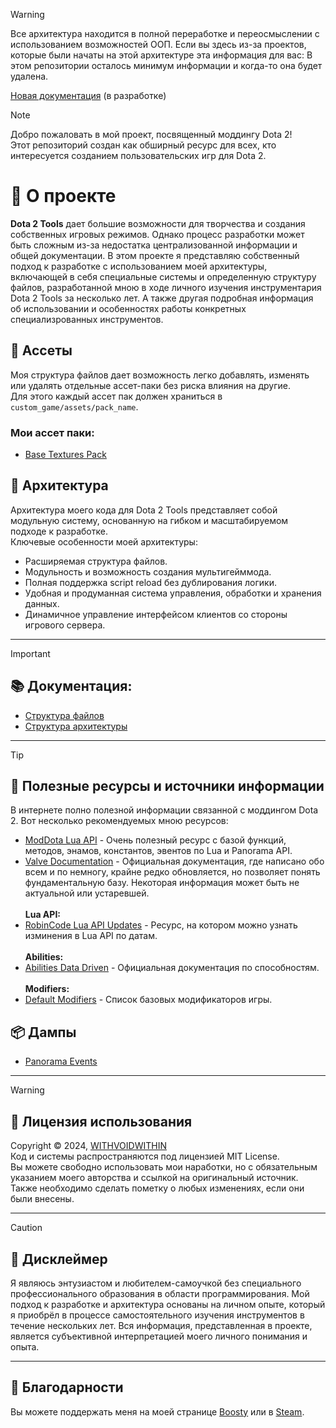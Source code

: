 > [!WARNING]
> Все архитектура находится в полной переработке и переосмыслении с использованием возможностей ООП.
> Если вы здесь из-за проектов, которые были начаты на этой архитектуре эта информация для вас:
> В этом репозитории осталось минимум информации и когда-то она будет удалена.

[Новая документация](https://withvoidwithin.github.io/dota2_modding) (в разработке)

> [!NOTE]
> Добро пожаловать в мой проект, посвященный моддингу Dota 2!
> <br> Этот репозиторий создан как обширный ресурс для всех, кто интересуется созданием пользовательских игр для Dota 2.
> # 📖 О проекте
> **Dota 2 Tools** дает большие возможности для творчества и создания собственных игровых режимов. Однако процесс разработки может быть сложным из-за недостатка централизованной информации и общей документации.
> В этом проекте я представляю собственный подход к разработке с использованием моей архитектуры, включающей в себя специальные системы и определенную структуру файлов, разработанной мною в ходе личного изучения инструментария Dota 2 Tools за несколько лет. А также другая подробная информация об использовании и особенностях работы конкретных специализрованных инструментов.
> ## 💼 Ассеты
> Моя структура файлов дает возможность легко добавлять, изменять или удалять отдельные ассет-паки без риска влияния на другие.
> <br> Для этого каждый ассет пак должен храниться в ``custom_game/assets/pack_name``.
> ### Мои ассет паки:
> - [Base Textures Pack](/documentation/asset_packs.md#base-textures-pack)
> ## 🏰 Архитектура
> Архитектура моего кода для Dota 2 Tools представляет собой модульную систему, основанную на гибком и масштабируемом подходе к разработке. <br>
> Ключевые особенности моей архитектуры:
> - Расширяемая структура файлов.
> - Модульность и возможность создания мультигейммода.
> - Полная поддержка script reload без дублирования логики.
> - Удобная и продуманная система управления, обработки и хранения данных.
> - Динамичное управление интерфейсом клиентов со стороны игрового сервера.

--------

> [!IMPORTANT]
> ## 📚 Документация:
> - [Структура файлов](/documentation/file_structure/_main.md)
> - [Структура архитектуры](/documentation/architecture/structure.md)

--------

> [!TIP]
> ## 🌌 Полезные ресурсы и источники информации
> В интернете полно полезной информации связанной с моддингом Dota 2. Вот несколько рекомендуемых мною ресурсов:
> - [ModDota Lua API](https://moddota.com/api/#!/vscripts) - Очень полезный ресурс с базой функций, методов, энамов, константов, эвентов по Lua и Panorama API.
> - [Valve Documentation](https://developer.valvesoftware.com/wiki/Dota_2_Workshop_Tools) - Официальная документация, где написано обо всем и по немногу, крайне редко обновляется, но позволяет понять фундаментальную базу. Некоторая информация может быть не актуальной или устаревшей.
> <br><br> **Lua API:**
> - [RobinCode Lua API Updates](https://robincode.cn/dota2/logs) - Ресурс, на котором можно узнать изминения в Lua API по датам.
> <br><br> **Abilities:**
> - [Abilities Data Driven](https://developer.valvesoftware.com/wiki/Dota_2_Workshop_Tools/Scripting/Abilities_Data_Driven) - Официальная документация по способностям.
> <br><br> **Modifiers:**
> - [Default Modifiers](https://developer.valvesoftware.com/wiki/Dota_2_Workshop_Tools/Scripting/Built-In_Modifier_Names) - Список базовых модификаторов игры.
> ## 📦 Дампы
> - [Panorama Events](/dumps/panorama_events.md)

--------

> [!WARNING]
> ## 📜 Лицензия использования
> Copyright © 2024, [WITHVOIDWITHIN](https://steamcommunity.com/id/withvoidwithin/) 
> <br> Код и системы распространяются под лицензией MIT License. 
> <br> Вы можете свободно использовать мои наработки, но с обязательным указанием моего авторства и ссылкой на оригинальный источник. Также необходимо сделать пометку о любых изменениях, если они были внесены.

--------

> [!CAUTION]
> ## 📝 Дисклеймер
> Я являюсь энтузиастом и любителем-самоучкой без специального профессионального образования в области программирования. Мой подход к разработке и архитектура основаны на личном опыте, который я приобрёл в процессе самостоятельного изучения инструментов в течение нескольких лет. Вся информация, представленная в проекте, является субъективной интерпретацией моего личного понимания и опыта.

--------

## 🙏 Благодарности
Вы можете поддержать меня на моей странице [Boosty](https://boosty.to/withvoidwithin) или в [Steam](https://steamcommunity.com/id/withvoidwithin/).
